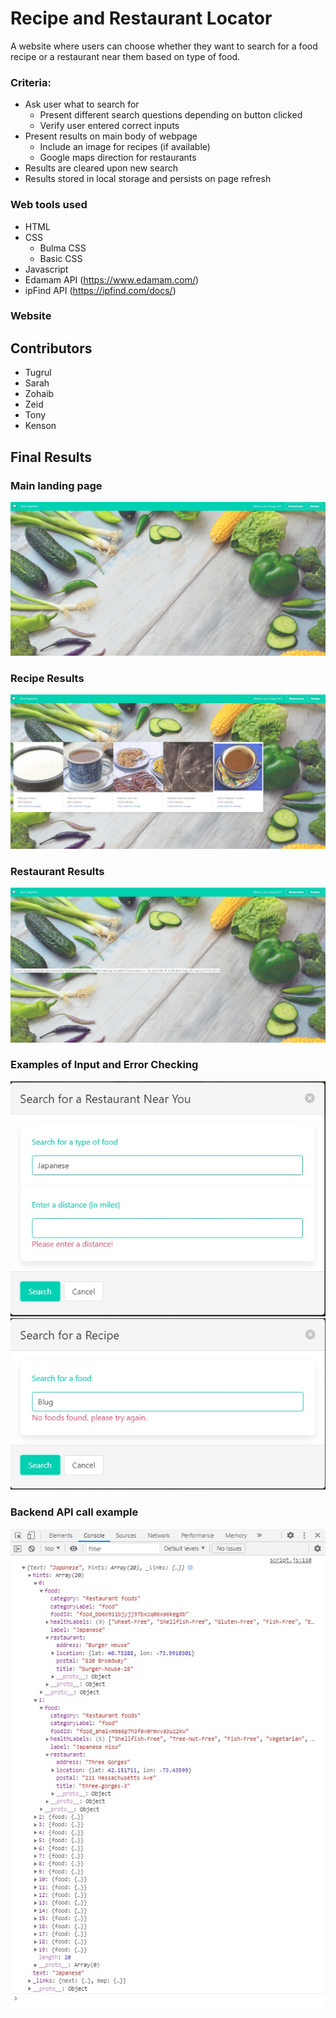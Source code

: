 # Recipe and Restaurant Locator
A website where users can choose whether they want to search for a food recipe or a restaurant near them based on type of food.

### Criteria:
* Ask user what to search for
  *  Present different search questions depending on button clicked
  *  Verify user entered correct inputs
* Present results on main body of webpage
  * Include an image for recipes (if available)
  * Google maps direction for restaurants
* Results are cleared upon new search
* Results stored in local storage and persists on page refresh

### Web tools used
* HTML
* CSS
  *  Bulma CSS
  *  Basic CSS
* Javascript
* Edamam API (https://www.edamam.com/)
* ipFind API (https://ipfind.com/docs/)

### Website

## Contributors
* Tugrul
* Sarah
* Zohaib
* Zeid
* Tony
* Kenson

## Final Results

### Main landing page
<img src="./assets/images/MainPage.jpg" alt="Main landing page" />

### Recipe Results
<img src="./assets/images/RecipeSearch.jpg" alt="Recipe results page" />

### Restaurant Results
<img src="./assets/images/RestaurantSearch.jpg" alt="Restaurant results page" />

### Examples of Input and Error Checking
<img src="./assets/images/DistanceError.jpg" alt="User did not enter a distance" />

<img src="./assets/images/FoodTypeError.jpg" alt="Food type not found" />

### Backend API call example
<img src="./assets/images/EdamamAPICall.jpg" alt="Example of API function being used" />
